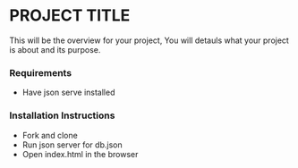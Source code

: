 # PROJECT TITLE
This will be the overview for your project, You will detauls what your project is about and its purpose. 

### Requirements
* Have json serve installed

### Installation Instructions
* Fork and clone
* Run json server for db.json
* Open index.html in the browser

